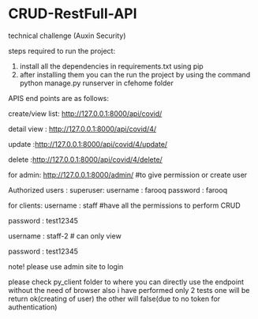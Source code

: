 # CRUD-RestFull-API
technical challenge (Auxin Security)
 
 steps required to run the project:
 
 1) install all the dependencies in requirements.txt using pip 
 2) after installing them you can the run the project by using the command python manage.py runserver in cfehome folder 

APIS end points are as follows:

create/view list:  http://127.0.0.1:8000/api/covid/

detail view : http://127.0.0.1:8000/api/covid/4/

update :http://127.0.0.1:8000/api/covid/4/update/

delete :http://127.0.0.1:8000/api/covid/4/delete/

for admin:
http://127.0.0.1:8000/admin/ #to give permission or create user 

Authorized users :
superuser: 
username : farooq
password : farooq

for clients:
username : staff #have all the permissions to perform CRUD

password : test12345

username : staff-2  # can only view

password : test12345

note! please use admin site to login 

please check py_client folder to where you can directly use the endpoint without the need of browser
also i have performed only 2 tests one will be return ok(creating of user) the other will false(due to no token for authentication) 
